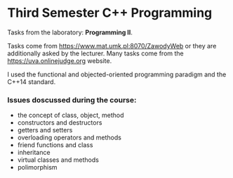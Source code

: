# Third Semester C++ Programming

Tasks from the laboratory: __Programming II__.

Tasks come from https://www.mat.umk.pl:8070/ZawodyWeb or they are additionally asked by the lecturer. 
Many tasks come from the https://uva.onlinejudge.org website.

I used the functional and objected-oriented programming paradigm and the C++14 standard.

### Issues doscussed during the course:

- the concept of class, object, method
- constructors and destructors
- getters and setters
- overloading operators and methods
- friend functions and class
- inheritance
- virtual classes and methods
- polimorphism
